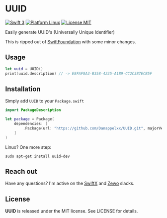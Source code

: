 # UUID
[![Swift 3](https://img.shields.io/badge/Swift-3.0-orange.svg?style=flat)](https://swift.org) [![Platform Linux](https://img.shields.io/badge/Platform-Linux-lightgray.svg?style=flat)](https://swift.org) [![License MIT](https://img.shields.io/badge/License-MIT-blue.svg?style=flat)](https://tldrlegal.com/license/mit-license)

Easily generate UUID's (Universally Unique Identifier)

This is ripped out of [SwiftFoundation](https://github.com/PureSwift/SwiftFoundation) with some minor changes.

## Usage

```swift
let uuid = UUID()
print(uuid.description) // -> E8FAF8A3-B358-4235-A1B9-CC2C3B7ECB5F
```

## Installation
Simply add `UUID` to your `Package.swift`

```swift
import PackageDescription

let package = Package(
    dependencies: [
        .Package(url: "https://github.com/Danappelxx/UUID.git", majorVersion: 0, minor: 1),
    ]
)
```

Linux? One more step:

```shell
sudo apt-get install uuid-dev
```

## Reach out
Have any questions? I'm active on the [SwiftX](http://swiftx-slackin.herokuapp.com) and [Zewo](http://slack.zewo.io) slacks.

## License
**UUID** is released under the MIT license. See LICENSE for details.
